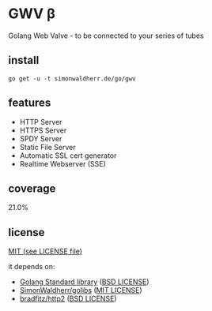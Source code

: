 # GWV β
Golang Web Valve - to be connected to your series of tubes

## install

```go get -u -t simonwaldherr.de/go/gwv```

## features

* HTTP Server
* HTTPS Server
* SPDY Server
* Static File Server
* Automatic SSL cert generator
* Realtime Webserver (SSE)

## coverage

21.0%

## license

[MIT (see LICENSE file)](https://github.com/SimonWaldherr/gwv/blob/master/LICENSE)

it depends on:

* [Golang Standard library](https://golang.org/pkg/#stdlib) ([BSD LICENSE](https://golang.org/LICENSE))
* [SimonWaldherr/golibs](https://github.com/SimonWaldherr/golibs) ([MIT LICENSE](https://github.com/SimonWaldherr/golibs/blob/master/LICENSE))
* [bradfitz/http2](https://github.com/bradfitz/http2) ([BSD LICENSE](https://github.com/bradfitz/http2/blob/master/LICENSE))

